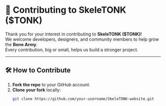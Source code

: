 # 🤝 Contributing to SkeleTONK ($TONK)

Thank you for your interest in contributing to **SkeleTONK ($TONK)**!  
We welcome developers, designers, and community members to help grow the **Bone Army**.  
Every contribution, big or small, helps us build a stronger project.

---

## 🛠️ How to Contribute
1. **Fork the repo** to your GitHub account.  
2. **Clone your fork** locally:
   ```bash
   git clone https://github.com/your-username/SkeleTONK-website.git
